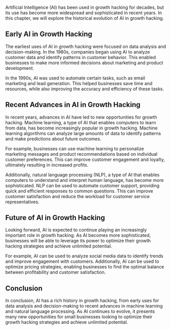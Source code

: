 
Artificial Intelligence (AI) has been used in growth hacking for decades, but its use has become more widespread and sophisticated in recent years. In this chapter, we will explore the historical evolution of AI in growth hacking.

Early AI in Growth Hacking
--------------------------

The earliest uses of AI in growth hacking were focused on data analysis and decision-making. In the 1980s, companies began using AI to analyze customer data and identify patterns in customer behavior. This enabled businesses to make more informed decisions about marketing and product development.

In the 1990s, AI was used to automate certain tasks, such as email marketing and lead generation. This helped businesses save time and resources, while also improving the accuracy and efficiency of these tasks.

Recent Advances in AI in Growth Hacking
---------------------------------------

In recent years, advances in AI have led to new opportunities for growth hacking. Machine learning, a type of AI that enables computers to learn from data, has become increasingly popular in growth hacking. Machine learning algorithms can analyze large amounts of data to identify patterns and make predictions about future outcomes.

For example, businesses can use machine learning to personalize marketing messages and product recommendations based on individual customer preferences. This can improve customer engagement and loyalty, ultimately resulting in increased profits.

Additionally, natural language processing (NLP), a type of AI that enables computers to understand and interpret human language, has become more sophisticated. NLP can be used to automate customer support, providing quick and efficient responses to common questions. This can improve customer satisfaction and reduce the workload for customer service representatives.

Future of AI in Growth Hacking
------------------------------

Looking forward, AI is expected to continue playing an increasingly important role in growth hacking. As AI becomes more sophisticated, businesses will be able to leverage its power to optimize their growth hacking strategies and achieve unlimited potential.

For example, AI can be used to analyze social media data to identify trends and improve engagement with customers. Additionally, AI can be used to optimize pricing strategies, enabling businesses to find the optimal balance between profitability and customer satisfaction.

Conclusion
----------

In conclusion, AI has a rich history in growth hacking, from early uses for data analysis and decision-making to recent advances in machine learning and natural language processing. As AI continues to evolve, it presents many new opportunities for small businesses looking to optimize their growth hacking strategies and achieve unlimited potential.
